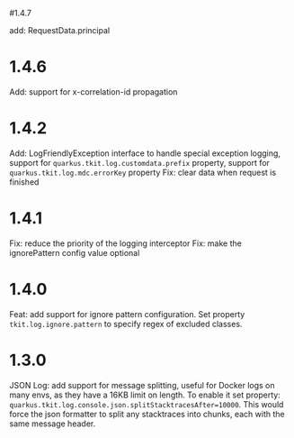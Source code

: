 #1.4.7

add: RequestData.principal

# 1.4.6 

Add: support for x-correlation-id propagation

# 1.4.2

Add: LogFriendlyException interface to handle special exception logging, support for `quarkus.tkit.log.customdata.prefix` property, support for `quarkus.tkit.log.mdc.errorKey` property
Fix: clear data when request is finished

# 1.4.1

Fix: reduce the priority of the logging interceptor
Fix: make the ignorePattern config value optional

# 1.4.0

Feat: add support for ignore pattern configuration. Set property `tkit.log.ignore.pattern` to specify regex of excluded classes.
# 1.3.0

JSON Log: add support for message splitting, useful for Docker logs on many envs, as they have a 16KB limit on length.
To enable it set property: `quarkus.tkit.log.console.json.splitStacktracesAfter=10000`. This would force the json formatter to split any stacktraces into chunks, each with the same message header.
